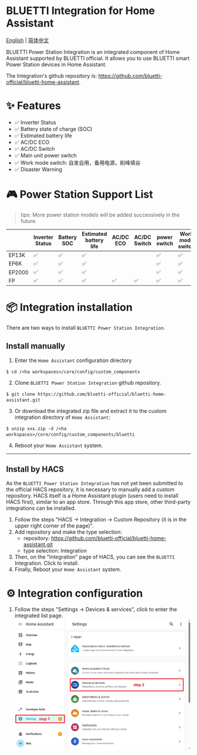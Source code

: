 # BLUETTI Integration for Home Assistant

[English](./README.md) | [简体中文](./README_zh.md)

BLUETTI Power Station Integration is an integrated component of Home Assistant supported by BLUETTI official. It allows you to use BLUETTI smart Power Station devices in Home Assistant.

The Integration's github repository is: https://github.com/bluetti-official/bluetti-home-assistant.

# ✨ Features

- ✅ Inverter Status  
- ✅ Battery state of charge (SOC)  
- ✅ Estimated battery life
- ✅ AC/DC ECO 
- ✅ AC/DC Switch  
- ✅ Main unit power switch  
- ✅ Work mode switch: 自发自用，备用电源，削峰填谷 
- ✅ Disaster Warning 

# 🎮 Power Station Support List
> tips: More power station models will be added successively in the future.

|        | Inverter Status | Battery SOC | Estimated battery life  | AC/DC ECO | AC/DC Switch | power switch | Work mode switch | Disaster Warning |
|--------|-----------------|-------------|-------------------------|-----------|--------------|--------------|------------------|------------------|
| EP13K  | ✅              | ✅         | ✅                      |           |              | ✅          | ✅               | ✅               |
| EP6K   | ✅              | ✅         | ✅                      |           |              | ✅          | ✅               | ✅               |
| EP2000 | ✅              | ✅         | ✅                      |           |              | ✅          | ✅               | ✅               |
| FP     | ✅              | ✅         | ✅                      | ✅        | ✅          | ✅          | ✅               | ✅               |

# 📦 Integration installation

There are two ways to install `BLUETTI Power Station Integration`.

## Install manually

1. Enter the `Home Assistant` configuration directory
```shell
$ cd /<ha workspaces>/core/config/custom_components
```
2. Clone `BLUETTI Power Station Integration` github repository.
```shell
$ git clone https://github.com/bluetti-official/bluetti-home-assistant.git
```
3. Or download the integrated zip file and extract it to the custom integration directory of `Home Assistant`:
```shell
$ unzip xxx.zip -d /<ha workspaces>/core/config/custom_components/bluetti
```
4. Reboot your `Home Assistant` system.
<hr/>

## Install by HACS

As the `BLUETTI Power Station Integration` has not yet been submitted to the official HACS repository, it is necessary to manually add a custom repository. HACS itself is a Home Assistant plugin (users need to install HACS first), similar to an app store. Through this app store, other third-party integrations can be installed.

1. Follow the steps "HACS -> Integration -> Custom Repository (it is in the upper right corner of the page)".
2. Add repository and make the type selection:
   - repository: https://github.com/bluetti-official/bluetti-home-assistant.git
   - type selection: Integration
3. Then, on the "Integration" page of HACS, you can see the `BLUETTI` Integration. Click to install.
4. Finally, Reboot your `Home Assistant` system.

# ⚙️ Integration configuration

1. Follow the steps "Settings -> Devices & services", click to enter the integrated list page.   
   <img src="./doc/images/1-setting_devices_and_services.png">